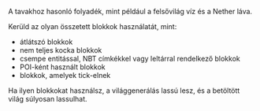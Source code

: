 A tavakhoz hasonló folyadék, mint például a felsővilág víz és a Nether láva.

Kerüld az olyan összetett blokkok használatát, mint:

* átlátszó blokkok
* nem teljes kocka blokkok
* csempe entitással, NBT címkékkel vagy leltárral rendelkező blokkok
* POI-ként használt blokkok
* blokkok, amelyek tick-elnek

Ha ilyen blokkokat használsz, a világgenerálás lassú lesz, és a betöltött világ súlyosan lassulhat.